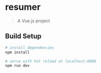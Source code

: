 # resumer

> A Vue.js project

## Build Setup

``` bash
# install dependencies
npm install

# serve with hot reload at localhost:8080
npm run dev

